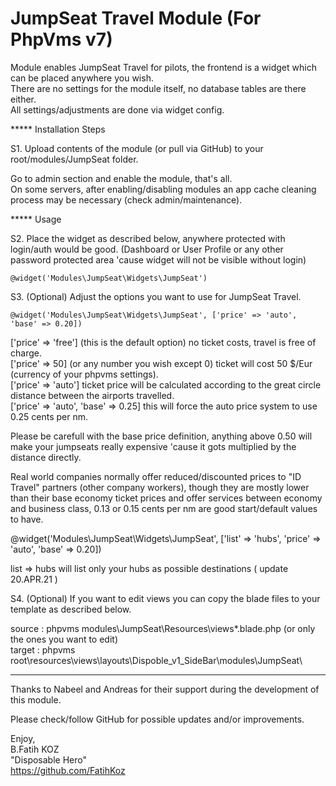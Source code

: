 # JumpSeat Travel Module (For PhpVms v7)

Module enables JumpSeat Travel for pilots, the frontend is a widget which can be placed anywhere you wish.\
There are no settings for the module itself, no database tables are there either.\
All settings/adjustments are done via widget config.

***** Installation Steps 

S1. Upload contents of the module (or pull via GitHub) to your root/modules/JumpSeat folder.

Go to admin section and enable the module, that's all.\
On some servers, after enabling/disabling modules an app cache cleaning process may be necessary (check admin/maintenance).

***** Usage

S2. Place the widget as described below, anywhere protected with login/auth would be good. (Dashboard or User Profile or any other password protected area 'cause widget will not be visible without login)

    @widget('Modules\JumpSeat\Widgets\JumpSeat')

S3. (Optional) Adjust the options you want to use for JumpSeat Travel.

    @widget('Modules\JumpSeat\Widgets\JumpSeat', ['price' => 'auto', 'base' => 0.20])

['price' => 'free'] (this is the default option) no ticket costs, travel is free of charge.\
['price' => 50] (or any number you wish except 0) ticket will cost 50 $/Eur (currency of your phpvms settings).\
['price' => 'auto'] ticket price will be calculated according to the great circle distance between the airports travelled.\
['price' => 'auto', 'base' => 0.25] this will force the auto price system to use 0.25 cents per nm.

Please be carefull with the base price definition, anything above 0.50 will make your jumpseats really expensive 'cause it gots multiplied by the distance directly.

Real world companies normally offer reduced/discounted prices to "ID Travel" partners (other company workers), though they are mostly lower than their base economy ticket prices and offer services between economy and business class, 0.13 or 0.15 cents per nm are good start/default values to have.

@widget('Modules\JumpSeat\Widgets\JumpSeat', ['list' => 'hubs', 'price' => 'auto', 'base' => 0.20])

list => hubs will list only your hubs as possible destinations ( update 20.APR.21 )

S4. (Optional) If you want to edit views you can copy the blade files to your template as described below.

source : phpvms modules\JumpSeat\Resources\views\*.blade.php (or only the ones you want to edit)\
target : phpvms root\resources\views\layouts\Dispoble_v1_SideBar\modules\JumpSeat\

*****

Thanks to Nabeel and Andreas for their support during the development of this module.

Please check/follow GitHub for possible updates and/or improvements.

Enjoy,\
B.Fatih KOZ\
"Disposable Hero"\
https://github.com/FatihKoz

